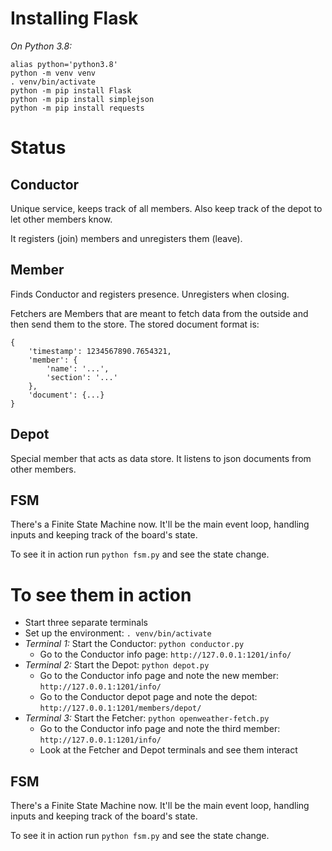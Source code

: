# Installing Flask
*On Python 3.8:*
```
alias python='python3.8'
python -m venv venv
. venv/bin/activate
python -m pip install Flask
python -m pip install simplejson
python -m pip install requests
```

# Status

## Conductor

Unique service, keeps track of all members. Also keep track of the depot to let other members know.

It registers (join) members and unregisters them (leave).

## Member

Finds Conductor and registers presence. Unregisters when closing.

Fetchers are Members that are meant to fetch data from the outside and then send them to the store. The stored document format is:
```
{
    'timestamp': 1234567890.7654321, 
    'member': {
        'name': '...', 
        'section': '...'
    }, 
    'document': {...}
}
```

## Depot

Special member that acts as data store. It listens to json documents from other members.

## FSM

There's a Finite State Machine now. It'll be the main event loop, handling inputs and keeping track of the board's state.

To see it in action run `python fsm.py` and see the state change.

# To see them in action

- Start three separate terminals
- Set up the environment: `. venv/bin/activate`
- *Terminal 1:* Start the Conductor: `python conductor.py`
  - Go to the Conductor info page: `http://127.0.0.1:1201/info/`
- *Terminal 2:* Start the Depot: `python depot.py`
  - Go to the Conductor info page and note the new member: `http://127.0.0.1:1201/info/`
  - Go to the Conductor depot page and note the depot: `http://127.0.0.1:1201/members/depot/`
- *Terminal 3:* Start the Fetcher: `python openweather-fetch.py`
  - Go to the Conductor info page and note the third member: `http://127.0.0.1:1201/info/`
  - Look at the Fetcher and Depot terminals and see them interact

## FSM

There's a Finite State Machine now. It'll be the main event loop, handling inputs and keeping track of the board's state.

To see it in action run `python fsm.py` and see the state change.

